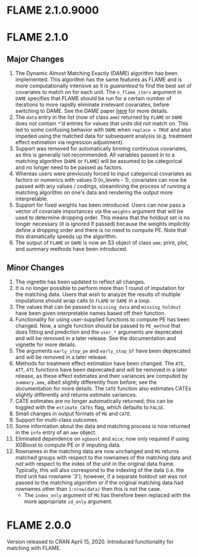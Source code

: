 # FLAME 2.1.0.9000

# FLAME 2.1.0
## Major Changes
1. The Dynamic Almost Matching Exactly (DAME) algorithm has been implemented. This algorithm has the same features as FLAME and is more computationally intensive as it is _guaranteed_ to find the best set of covariates to match on for each unit. The `n_flame_iters` argument in `DAME` specifies that FLAME should be run for a certain number of iterations to more rapidly eliminate irrelevant covariates, before switching to DAME. See the DAME paper [here](https://arxiv.org/pdf/1806.06802.pdf) for more details. 
2. The `data` entry in the list (now of class `ame`) returned by `FLAME` or `DAME` does not contain `*`'d entries for values that units did not match on. This led to some confusing behavior with `DAME` when `replace = TRUE` and also impeded using the matched data for subsequent analysis (e.g. treatment effect estimation via regression adjustment). 
3. Support was removed for automatically binning continuous covariates, as this is generally not recommended. All variables passed in to a matching algorithm (`DAME` or `FLAME`) will be assumed to be categorical and no longer need to be passed as factors.
4. Whereas users were previously forced to input categorical covariates as factors or numerics with values 0:(n_levels - 1), covariates can now be passed with any values / codings, streamlining the process of running a matching algorithm on one's data and rendering the output more interpretable.
5. Support for fixed weights has been introduced. Users can now pass a vector of covariate importances via the `weights` argument that will be used to determine dropping order. This means that the holdout set is no longer necessary (it is ignored if passed) because the weights implicitly define a dropping order and there is no need to compute PE. Note that this dramatically speeds up the algorithm. 
6. The output of `FLAME` or `DAME` is now an S3 object of class `ame`; print, plot, and summary methods have been introduced.

## Minor Changes
1. The vignette has been updated to reflect all changes. 
2. It is no longer possible to perform more than 1 round of imputation for the matching data. Users that wish to analyze the results of multiple imputations should wrap calls to `FLAME` or `DAME` in a loop. 
3. The values that can be passed to `missing_data` and `missing_holdout` have been given interpretable names based off their function.
4. Functionality for using user-supplied functions to compute PE has been changed. Now, a single function should be passed to `PE_method` that does fitting and prediction and the `user_*` arguments are deprecated and will be removed in a later release. See the documentation and vignette for more details.  
5. The arguments `early_stop_pe` and `early_stop_bf` have been deprecated and will be removed in a later release. 
6. Methods for treatment effect estimation have been changed. The `ATE`, `ATT`, `ATC` functions have been deprecated and will be removed in a later release, as these effect estimates and their variances are computed by `summary.ame`, albeit slightly differently from before; see the documentation for more details. The `CATE` function also estimates CATEs slightly differently and returns estimate variances.
7. CATE estimates are no longer automatically returned; this can be toggled with the `estimate_CATEs` flag, which defaults to `FALSE`. 
8. Small changes in output formats of `MG` and `CATE`. 
9. Support for multi-class outcomes. 
10. Some information about the data and matching process is now returned in the `info` entry of an `ame` object.
11. Eliminated dependence on `xgboost` and `mice`; now only required if using XGBoost to compute PE or if imputing data.
12. Rownames in the matching data are now unchanged and `MG` returns matched groups
with respect to the rownames of the matching data and *not* with respect to the index of the unit in the original data frame. Typically, this will also correspond to the indexing of the data (i.e. the third unit has rowname '3'); however, if a separate holdout set was not passed to the matching algorithm or if the original matching data had rownames other than `1:nrow(data)` then this is not the case.
    - The `index_only` argument of `MG` has therefore been replaced with the more appropriate `id_only` argument. 

# FLAME 2.0.0
Version released to CRAN April 15, 2020. Introduced functionality for matching with FLAME.
